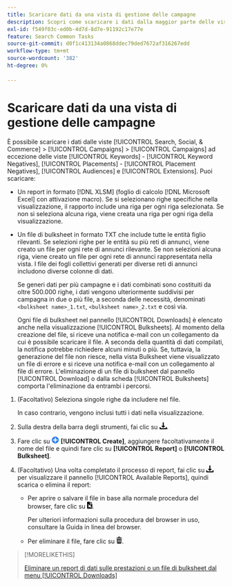 ```yaml
---
title: Scaricare dati da una vista di gestione delle campagne
description: Scopri come scaricare i dati dalla maggior parte delle visualizzazioni di gestione delle campagne.
exl-id: f549f03c-ed0b-4d7d-8d7e-91192c17e77e
feature: Search Common Tasks
source-git-commit: d0f1c413134a0868ddec79ded7672af316267edd
workflow-type: tm+mt
source-wordcount: '382'
ht-degree: 0%

---
```


# Scaricare dati da una vista di gestione delle campagne

È possibile scaricare i dati dalle viste [!UICONTROL Search, Social, & Commerce] > [!UICONTROL Campaigns] > [!UICONTROL Campaigns] ad eccezione delle viste [!UICONTROL Keywords] - [!UICONTROL Keyword Negatives], [!UICONTROL Placements] - [!UICONTROL Placement Negatives], [!UICONTROL Audiences] e [!UICONTROL Extensions]. Puoi scaricare:

* Un report in formato [!DNL XLSM] (foglio di calcolo [!DNL Microsoft Excel] con attivazione macro). Se si selezionano righe specifiche nella visualizzazione, il rapporto include una riga per ogni riga selezionata. Se non si seleziona alcuna riga, viene creata una riga per ogni riga della visualizzazione.

* Un file di bulksheet in formato TXT che include tutte le entità figlio rilevanti. Se selezioni righe per le entità su più reti di annunci, viene creato un file per ogni rete di annunci rilevante. Se non selezioni alcuna riga, viene creato un file per ogni rete di annunci rappresentata nella vista. I file dei fogli collettivi generati per diverse reti di annunci includono diverse colonne di dati.

  Se generi dati per più campagne e i dati combinati sono costituiti da oltre 500.000 righe, i dati vengono ulteriormente suddivisi per campagna in due o più file, a seconda delle necessità, denominati `<bulksheet name>_1.txt`, `<bulksheet name>_2.txt` e così via.

  Ogni file di bulksheet nel pannello [!UICONTROL Downloads] è elencato anche nella visualizzazione [!UICONTROL Bulksheets]. Al momento della creazione del file, si riceve una notifica e-mail con un collegamento da cui è possibile scaricare il file. A seconda della quantità di dati compilati, la notifica potrebbe richiedere alcuni minuti o più. Se, tuttavia, la generazione del file non riesce, nella vista Bulksheet viene visualizzato un file di errore e si riceve una notifica e-mail con un collegamento al file di errore. L&#39;eliminazione di un file di bulksheet dal pannello [!UICONTROL Download] o dalla scheda [!UICONTROL Bulksheets] comporta l&#39;eliminazione da entrambi i percorsi.

1. (Facoltativo) Seleziona singole righe da includere nel file.

   In caso contrario, vengono inclusi tutti i dati nella visualizzazione.

1. Sulla destra della barra degli strumenti, fai clic su ![Download report](/help/search-social-commerce/assets/download.png "Download report").

1. Fare clic su ![Crea](/help/search-social-commerce/assets/add.png "Crea") **[!UICONTROL Create]**, aggiungere facoltativamente il nome del file e quindi fare clic su **[!UICONTROL Report]** o **[!UICONTROL Bulksheet]**.

1. (Facoltativo) Una volta completato il processo di report, fai clic su ![Download report](/help/search-social-commerce/assets/download.png "Download report") per visualizzare il pannello [!UICONTROL Available Reports], quindi scarica o elimina il report:

   * Per aprire o salvare il file in base alla normale procedura del browser, fare clic su ![Scarica foglio di calcolo](/help/search-social-commerce/assets/download-spreadsheet.png "Scarica foglio di calcolo").

     Per ulteriori informazioni sulla procedura del browser in uso, consultare la Guida in linea del browser.

   * Per eliminare il file, fare clic su ![Elimina](/help/search-social-commerce/assets/delete.png "Elimina").

>[!MORELIKETHIS]
>
>[Eliminare un report di dati sulle prestazioni o un file di bulksheet dal menu [!UICONTROL Downloads]](/help/search-social-commerce/common-tasks/navigation-editing-selection/download-delete-data.md)
